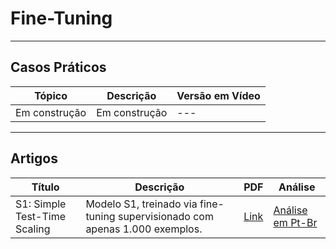 # Fine-Tuning

---
## Casos Práticos

| **Tópico**       | **Descrição**      | **Versão em Vídeo** |
|------------------|-------------------|---------------------|
| Em construção   | Em construção      | ---                 |

---
## Artigos

| **Título**       | **Descrição**      | **PDF** | **Análise** |
|------------------|-------------------|---------|------------|
| S1: Simple Test-Time Scaling | Modelo S1, treinado via fine-tuning supervisionado com apenas 1.000 exemplos. | [Link](https://arxiv.org/html/2501.19393v3) | [Análise em Pt-Br](./analises/s1.md) |
